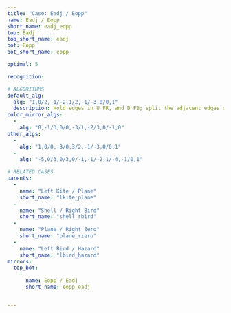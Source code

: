 ```yaml
---
title: "Case: Eadj / Eopp"
name: Eadj / Eopp
short_name: eadj_eopp
top: Eadj
top_short_name: eadj
bot: Eopp
bot_short_name: eopp

optimal: 5

recognition:

# ALGORITHMS
default_alg:
  alg: "1,0/2,-1/-2,1/2,-1/-3,0/0,1"
  description: Hold edges in U FR, and D FB; split the adjacent edges on top.
color_mirror_algs:
  -
    alg: "0,-1/3,0/0,-3/1,-2/3,0/-1,0"
other_algs:
  -
    alg: "1,0/0,-3/0,3/2,-1/-3,0/0,1"
  -
    alg: "-5,0/3,0/3,0/-1,-1/-2,1/-4,-1/0,1"

# RELATED CASES
parents:
  -
    name: "Left Kite / Plane"
    short_name: "lkite_plane"
  -
    name: "Shell / Right Bird"
    short_name: "shell_rbird"
  -
    name: "Plane / Right Zero"
    short_name: "plane_rzero"
  -
    name: "Left Bird / Hazard"
    short_name: "lbird_hazard"
mirrors:
  top_bot:
    -
      name: Eopp / Eadj
      short_name: eopp_eadj


---
```


